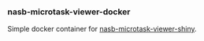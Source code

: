 ### nasb-microtask-viewer-docker

Simple docker container for [nasb-microtask-viewer-shiny](https://github.com/nasb-course/nasb-microtask-viewer-shiny).
